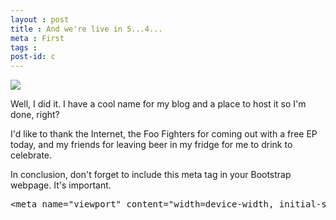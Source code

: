 ```yaml
---
layout : post
title : And we're live in 5...4...
meta : First
tags : 
post-id: c
---
```


<img src="{{ site.url }}/assets/Blog-Done-crop.jpg" />
<p>Well, I did it. I have a cool name for my blog and a place to host it so I'm done, right?</p>

<p>I'd like to thank the Internet, the Foo Fighters for coming out with a free EP today, and my friends for leaving beer in my fridge for me to drink to celebrate.</p>

<p>In conclusion, don't forget to include this meta tag in your Bootstrap webpage. It's important. 
<pre class="prettyprint">&lt;meta name="viewport" content="width=device-width, initial-scale=1"&gt;</pre>
</p>
 